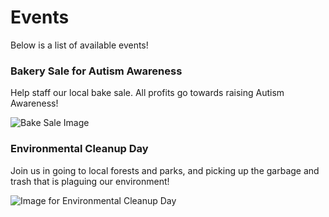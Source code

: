 # Events

Below is a list of available events!

### Bakery Sale for Autism Awareness

Help staff our local bake sale. All profits go towards raising Autism Awareness!

![Bake Sale Image](https://www.classicbakery.net/wp-content/uploads/2014/04/DRP_9603-1200x600.jpg)

### Environmental Cleanup Day

Join us in going to local forests and parks, and picking up the garbage and trash that is plaguing our environment!

![Image for Environmental Cleanup Day](https://lh6.googleusercontent.com/d9rW_P-K1CyfS_XcozsVZeMFWmnAqnEBbgyp1jlxNjWkJ18d-LQon6e6b4BNmHEaaJksEQRuIkljBbxPbdTtQrDhMC1ICuiBqXsiopCj)
